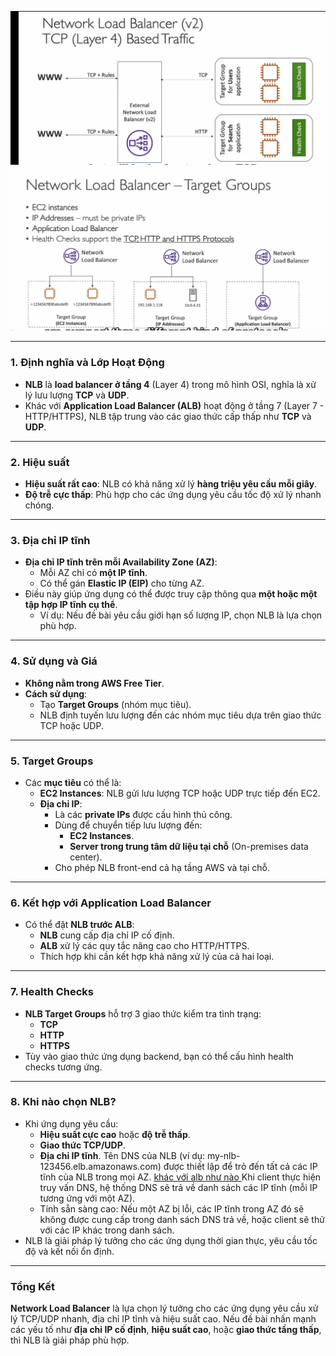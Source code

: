 ![NLB-tcp based traffic ](./image/NLB-tcp.png)
![NLB target gr ](./image/NLB-targetgr.png)


---

### 1. **Định nghĩa và Lớp Hoạt Động**
- **NLB** là **load balancer ở tầng 4** (Layer 4) trong mô hình OSI, nghĩa là xử lý lưu lượng **TCP** và **UDP**.
- Khác với **Application Load Balancer (ALB)** hoạt động ở tầng 7 (Layer 7 - HTTP/HTTPS), NLB tập trung vào các giao thức cấp thấp như **TCP** và **UDP**.

---

### 2. **Hiệu suất**
- **Hiệu suất rất cao**: NLB có khả năng xử lý **hàng triệu yêu cầu mỗi giây**.
- **Độ trễ cực thấp**: Phù hợp cho các ứng dụng yêu cầu tốc độ xử lý nhanh chóng.

---

### 3. **Địa chỉ IP tĩnh**
- **Địa chỉ IP tĩnh trên mỗi Availability Zone (AZ)**:
  - Mỗi AZ chỉ có **một IP tĩnh**.
  - Có thể gán **Elastic IP (EIP)** cho từng AZ.
- Điều này giúp ứng dụng có thể được truy cập thông qua **một hoặc một tập hợp IP tĩnh cụ thể**.
  - Ví dụ: Nếu đề bài yêu cầu giới hạn số lượng IP, chọn NLB là lựa chọn phù hợp.

---

### 4. **Sử dụng và Giá**
- **Không nằm trong AWS Free Tier**.
- **Cách sử dụng**:
  - Tạo **Target Groups** (nhóm mục tiêu).
  - NLB định tuyến lưu lượng đến các nhóm mục tiêu dựa trên giao thức TCP hoặc UDP.

---

### 5. **Target Groups**
- Các **mục tiêu** có thể là:
  - **EC2 Instances**: NLB gửi lưu lượng TCP hoặc UDP trực tiếp đến EC2.
  - **Địa chỉ IP**: 
    - Là các **private IPs** được cấu hình thủ công.
    - Dùng để chuyển tiếp lưu lượng đến:
      - **EC2 Instances**.
      - **Server trong trung tâm dữ liệu tại chỗ** (On-premises data center).
    - Cho phép NLB front-end cả hạ tầng AWS và tại chỗ.
      
---

### 6. **Kết hợp với Application Load Balancer**
- Có thể đặt **NLB trước ALB**:
  - **NLB** cung cấp địa chỉ IP cố định.
  - **ALB** xử lý các quy tắc nâng cao cho HTTP/HTTPS.
  - Thích hợp khi cần kết hợp khả năng xử lý của cả hai loại.

---

### 7. **Health Checks**
- **NLB Target Groups** hỗ trợ 3 giao thức kiểm tra tình trạng:
  - **TCP**
  - **HTTP**
  - **HTTPS**
- Tùy vào giao thức ứng dụng backend, bạn có thể cấu hình health checks tương ứng.

---

### 8. **Khi nào chọn NLB?**
- Khi ứng dụng yêu cầu:
  - **Hiệu suất cực cao** hoặc **độ trễ thấp**.
  - **Giao thức TCP/UDP**.
  - **Địa chỉ IP tĩnh**. 
  Tên DNS của NLB (ví dụ: my-nlb-123456.elb.amazonaws.com) được thiết lập để trỏ đến tất cả các IP tĩnh của NLB trong mọi AZ.
    [khác với alb như nào ](../lý-thuyết-bên-lề/ip-tĩnh-của-nlb-vs-dns-alb.md)
  Khi client thực hiện truy vấn DNS, hệ thống DNS sẽ trả về danh sách các IP tĩnh (mỗi IP tương ứng với một AZ).
  - Tính sẵn sàng cao:
  Nếu một AZ bị lỗi, các IP tĩnh trong AZ đó sẽ không được cung cấp trong danh sách DNS trả về, hoặc client sẽ thử với các IP khác trong danh sách.
- NLB là giải pháp lý tưởng cho các ứng dụng thời gian thực, yêu cầu tốc độ và kết nối ổn định.

---

### Tổng Kết
**Network Load Balancer** là lựa chọn lý tưởng cho các ứng dụng yêu cầu xử lý TCP/UDP nhanh, địa chỉ IP tĩnh và hiệu suất cao. Nếu đề bài nhấn mạnh các yếu tố như **địa chỉ IP cố định**, **hiệu suất cao**, hoặc **giao thức tầng thấp**, thì NLB là giải pháp phù hợp.

